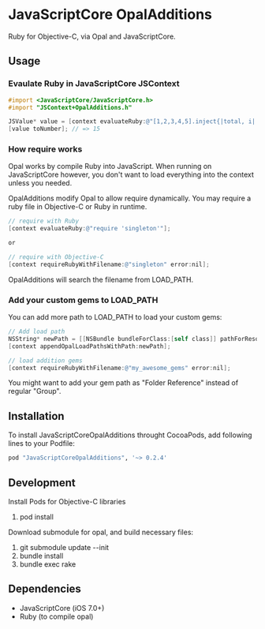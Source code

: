 # JavaScriptCore OpalAdditions

Ruby for Objective-C, via Opal and JavaScriptCore.

## Usage

### Evaulate Ruby in JavaScriptCore JSContext

```objective-c
#import <JavaScriptCore/JavaScriptCore.h>
#import "JSContext+OpalAdditions.h"

JSValue* value = [context evaluateRuby:@"[1,2,3,4,5].inject{|total, i| total + i }"];
[value toNumber]; // => 15
```

### How require works

Opal works by compile Ruby into JavaScript. When running on JavaScriptCore however,
you don't want to load everything into the context unless you needed.

OpalAdditions modify Opal to allow require dynamically. You may require a ruby file
in Objective-C or Ruby in runtime.

```objective-c
// require with Ruby
[context evaluateRuby:@"require 'singleton'"];

or 

// require with Objective-C
[context requireRubyWithFilename:@"singleton" error:nil];
```

OpalAdditions will search the filename from LOAD_PATH.

### Add your custom gems to LOAD_PATH

You can add more path to LOAD_PATH to load your custom gems:

```objective-c
// Add load path
NSString* newPath = [[NSBundle bundleForClass:[self class]] pathForResource:@"gems" ofType:nil];
[context appendOpalLoadPathsWithPath:newPath];

// load addition gems
[context requireRubyWithFilename:@"my_awesome_gems" error:nil];
```

You might want to add your gem path as "Folder Reference" instead of regular "Group".

## Installation

To install JavaScriptCoreOpalAdditions throught CocoaPods, add following lines to your Podfile:

```ruby
pod "JavaScriptCoreOpalAdditions", '~> 0.2.4'

```

## Development

Install Pods for Objective-C libraries

1. pod install

Download submodule for opal, and build necessary files:

1. git submodule update --init
2. bundle install
3. bundle exec rake

## Dependencies

- JavaScriptCore (iOS 7.0+)
- Ruby (to compile opal)

